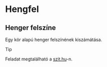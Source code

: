 # Hengfel
## Henger felszíne
Egy kör alapú henger felszínének kiszámátása.
> [!TIP]
> Feladat megtalálható a [szit.hu](https://szit.hu/doku.php?id=oktatas:programozas:feladatok:altalanos#feladat_0318)-n.